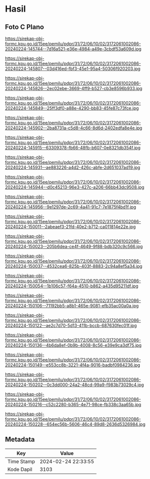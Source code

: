 # Hasil

## Foto C Plano

https://sirekap-obj-formc.kpu.go.id/15ee/pemilu/pdpr/31/72/06/10/02/3172061002086-20240224-145744--7d16a521-e36e-4984-a49e-3cbdf53a609d.jpg

https://sirekap-obj-formc.kpu.go.id/15ee/pemilu/pdpr/31/72/06/10/02/3172061002086-20240224-145807--03d416ed-fbf3-45e1-95a4-50306f920203.jpg

https://sirekap-obj-formc.kpu.go.id/15ee/pemilu/pdpr/31/72/06/10/02/3172061002086-20240224-145826--2ec02ebe-3669-4ff9-b527-cb3e8596b933.jpg

https://sirekap-obj-formc.kpu.go.id/15ee/pemilu/pdpr/31/72/06/10/02/3172061002086-20240224-145849--25ff3df0-a88e-4290-bb83-45fe87c73fce.jpg

https://sirekap-obj-formc.kpu.go.id/15ee/pemilu/pdpr/31/72/06/10/02/3172061002086-20240224-145902--2ba8731a-c5d8-4c66-8d6d-2402edfa8e4e.jpg

https://sirekap-obj-formc.kpu.go.id/15ee/pemilu/pdpr/31/72/06/10/02/3172061002086-20240224-145915--63309378-fb66-48fb-b607-0e8321db354f.jpg

https://sirekap-obj-formc.kpu.go.id/15ee/pemilu/pdpr/31/72/06/10/02/3172061002086-20240224-145931--ae883226-a4d2-426c-abfe-2d651037ad19.jpg

https://sirekap-obj-formc.kpu.go.id/15ee/pemilu/pdpr/31/72/06/10/02/3172061002086-20240224-145944--d0c45213-96e3-427c-a206-66bb43dc9508.jpg

https://sirekap-obj-formc.kpu.go.id/15ee/pemilu/pdpr/31/72/06/10/02/3172061002086-20240224-145956--9e1297de-2c69-4a41-91c7-7e1875f4bd1f.jpg

https://sirekap-obj-formc.kpu.go.id/15ee/pemilu/pdpr/31/72/06/10/02/3172061002086-20240224-150011--2abeaef3-21fd-40e2-b712-ca011814e22e.jpg

https://sirekap-obj-formc.kpu.go.id/15ee/pemilu/pdpr/31/72/06/10/02/3172061002086-20240224-150023--205b6dea-ce4f-4649-9f88-bdb320c9c566.jpg

https://sirekap-obj-formc.kpu.go.id/15ee/pemilu/pdpr/31/72/06/10/02/3172061002086-20240224-150037--4532cea6-825b-403f-8883-2c94a8ef5a34.jpg

https://sirekap-obj-formc.kpu.go.id/15ee/pemilu/pdpr/31/72/06/10/02/3172061002086-20240224-150054--1b106c57-f64a-4510-b862-a435d95211df.jpg

https://sirekap-obj-formc.kpu.go.id/15ee/pemilu/pdpr/31/72/06/10/02/3172061002086-20240224-150106--71192bb5-a8b1-465e-9081-efb35ac00a0a.jpg

https://sirekap-obj-formc.kpu.go.id/15ee/pemilu/pdpr/31/72/06/10/02/3172061002086-20240224-150122--ae2c7d70-5d13-411b-bccb-687630fec01f.jpg

https://sirekap-obj-formc.kpu.go.id/15ee/pemilu/pdpr/31/72/06/10/02/3172061002086-20240224-150136--4b6da8ef-0b9b-4008-8c56-e39e9ca3df75.jpg

https://sirekap-obj-formc.kpu.go.id/15ee/pemilu/pdpr/31/72/06/10/02/3172061002086-20240224-150149--e553cc8b-3221-4f4a-9016-badbf0984236.jpg

https://sirekap-obj-formc.kpu.go.id/15ee/pemilu/pdpr/31/72/06/10/02/3172061002086-20240224-150202--0c3dd000-24a2-48cd-99a9-f983b73029c4.jpg

https://sirekap-obj-formc.kpu.go.id/15ee/pemilu/pdpr/31/72/06/10/02/3172061002086-20240224-150216--c52c2280-b365-4e71-98ce-fb338c3aa65b.jpg

https://sirekap-obj-formc.kpu.go.id/15ee/pemilu/pdpr/31/72/06/10/02/3172061002086-20240224-150228--654ec56b-5606-46c4-89d8-2636d5326984.jpg


## Metadata

| Key        | Value               |
| ---------- | ------------------- |
| Time Stamp | 2024-02-24 22:33:55 |
| Kode Dapil | 3103                |




